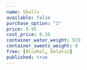 ```yaml
---
name: Skulls
available: false
purchase_option: "1"
price: 0.95
cost_price: 0.38
container_water_weight: 919
container_sweets_weight: 0
free: [Alcohol, Gelatin]
published: true
---
```

